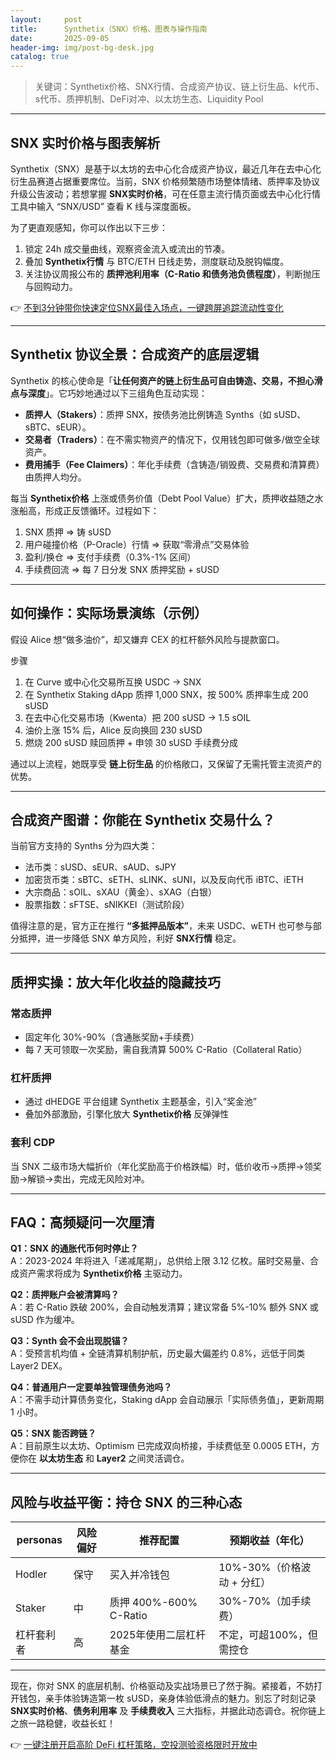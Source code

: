 ```yaml
---
layout:     post
title:      Synthetix（SNX）价格、图表与操作指南
date:       2025-09-05
header-img: img/post-bg-desk.jpg
catalog: true
---
```


> 关键词：Synthetix价格、SNX行情、合成资产协议、链上衍生品、k代币、s代币、质押机制、DeFi对冲、以太坊生态、Liquidity Pool

---

## SNX 实时价格与图表解析

Synthetix（SNX）是基于以太坊的去中心化合成资产协议，最近几年在去中心化衍生品赛道占据重要席位。当前，SNX 价格频繁随市场整体情绪、质押率及协议升级公告波动；若想掌握 **SNX实时价格**，可在任意主流行情页面或去中心化行情工具中输入 “SNX/USD” 查看 K 线与深度面板。

为了更直观感知，你可以作出以下三步：
1. 锁定 24h 成交量曲线，观察资金流入或流出的节凑。
2. 叠加 **Synthetix行情** 与 BTC/ETH 日线走势，测度联动及脱钩幅度。
3. 关注协议周报公布的 **质押池利用率（C-Ratio 和债务池负债程度）**，判断抛压与回购动力。

👉 [不到3分钟带你快速定位SNX最佳入场点，一键跨屏追踪流动性变化](https://okxdog.com/)

---

## Synthetix 协议全景：合成资产的底层逻辑

Synthetix 的核心使命是「**让任何资产的链上衍生品可自由铸造、交易，不担心滑点与深度**」。它巧妙地通过以下三组角色互动实现：

- **质押人（Stakers）**：质押 SNX，按债务池比例铸造 Synths（如 sUSD、sBTC、sEUR）。
- **交易者（Traders）**：在不需实物资产的情况下，仅用钱包即可做多/做空全球资产。
- **费用捕手（Fee Claimers）**：年化手续费（含铸造/销毁费、交易费和清算费）由质押人均分。

每当 **Synthetix价格** 上涨或债务价值（Debt Pool Value）扩大，质押收益随之水涨船高，形成正反馈循环。过程如下：

1. SNX 质押 ⇒ 铸 sUSD
2. 用户碰撞价格（P-Oracle）行情 ⇒ 获取“零滑点”交易体验
3. 盈利/换仓 ⇒ 支付手续费（0.3%-1% 区间）
4. 手续费回流 ⇒ 每 7 日分发 SNX 质押奖励 + sUSD

---

## 如何操作：实际场景演练（示例）

假设 Alice 想“做多油价”，却又嫌弃 CEX 的杠杆额外风险与提款窗口。

步骤
1. 在 Curve 或中心化交易所互换 USDC → SNX
2. 在 Synthetix Staking dApp 质押 1,000 SNX，按 500% 质押率生成 200 sUSD
3. 在去中心化交易市场（Kwenta）把 200 sUSD → 1.5 sOIL
4. 油价上涨 15% 后，Alice 反向换回 230 sUSD
5. 燃烧 200 sUSD 赎回质押 + 申领 30 sUSD 手续费分成

通过以上流程，她既享受 **链上衍生品** 的价格敞口，又保留了无需托管主流资产的优势。

---

## 合成资产图谱：你能在 Synthetix 交易什么？

当前官方支持的 Synths 分为四大类：

- 法币类：sUSD、sEUR、sAUD、sJPY  
- 加密货币类：sBTC、sETH、sLINK、sUNI，以及反向代币 iBTC、iETH  
- 大宗商品：sOIL、sXAU（黄金）、sXAG（白银）  
- 股票指数：sFTSE、sNIKKEI（测试阶段）

值得注意的是，官方正在推行 **“多抵押品版本”**，未来 USDC、wETH 也可参与部分抵押，进一步降低 SNX 单方风险，利好 **SNX行情** 稳定。

---

## 质押实操：放大年化收益的隐藏技巧

### 常态质押
- 固定年化 30%-90%（含通胀奖励+手续费）
- 每 7 天可领取一次奖励，需自我清算 500% C-Ratio（Collateral Ratio）

### 杠杆质押
- 通过 dHEDGE 平台组建 Synthetix 主题基金，引入“奖金池”
- 叠加外部激励，引擎化放大 **Synthetix价格** 反弹弹性

### 套利 CDP
当 SNX 二级市场大幅折价（年化奖励高于价格跌幅）时，低价收币→质押→领奖励→解锁→卖出，完成无风险对冲。

---

## FAQ：高频疑问一次厘清

**Q1：SNX 的通胀代币何时停止？**  
A：2023-2024 年将进入「递减尾期」，总供给上限 3.12 亿枚。届时交易量、合成资产需求将成为 **Synthetix价格** 主驱动力。

**Q2：质押账户会被清算吗？**  
A：若 C-Ratio 跌破 200%，会自动触发清算；建议常备 5%-10% 额外 SNX 或 sUSD 作为缓冲。

**Q3：Synth 会不会出现脱锚？**  
A：受预言机均值 + 全链清算机制护航，历史最大偏差约 0.8%，远低于同类 Layer2 DEX。

**Q4：普通用户一定要单独管理债务池吗？**  
A：不需手动计算债务变化，Staking dApp 会自动展示「实际债务值」，更新周期 1 小时。

**Q5：SNX 能否跨链？**  
A：目前原生以太坊、Optimism 已完成双向桥接，手续费低至 0.0005 ETH，方便你在 **以太坊生态** 和 **Layer2** 之间灵活调仓。

---

## 风险与收益平衡：持仓 SNX 的三种心态

|  personas  | 风险偏好 | 推荐配置 | 预期收益（年化） |
|---|---|---|---|
| Hodler | 保守 | 买入并冷钱包 | 10%-30%（价格波动 + 分红） |
| Staker | 中 | 质押 400%-600% C-Ratio | 30%-70%（加手续费） |
| 杠杆套利者 | 高 | 2025年使用二层杠杆基金 | 不定，可超100%，但需控仓 |

---

现在，你对 SNX 的底层机制、价格驱动及实战场景已了然于胸。紧接着，不妨打开钱包，亲手体验铸造第一枚 sUSD，亲身体验低滑点的魅力。别忘了时刻记录 **SNX实时价格**、**债务利用率** 及 **手续费收入** 三大指标，并据此动态调仓。祝你链上之旅一路稳健，收益长虹！

👉 [一键注册开启高阶 DeFi 杠杆策略，空投测验资格限时开放中](https://okxdog.com/)